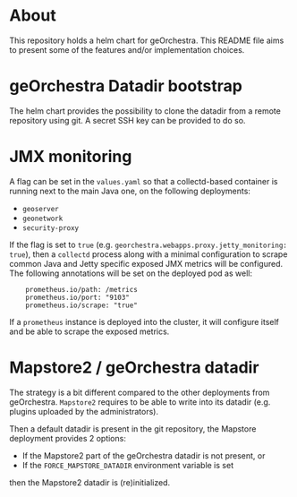 # About

This repository holds a helm chart for geOrchestra. This README file aims to present
some of the features and/or implementation choices.

# geOrchestra Datadir bootstrap

The helm chart provides the possibility to clone the datadir from a remote repository using git. A
secret SSH key can be provided to do so.

# JMX monitoring

A flag can be set in the `values.yaml` so that a collectd-based container is running next to the
main Java one, on the following deployments:

* `geoserver`
* `geonetwork`
* `security-proxy`

If the flag is set to `true` (e.g. `georchestra.webapps.proxy.jetty_monitoring: true`),
then a `collectd` process along with a minimal configuration to scrape common Java and Jetty specific
exposed JMX metrics will be configured. The following annotations will be set on the deployed pod as well:

```
    prometheus.io/path: /metrics
    prometheus.io/port: "9103"
    prometheus.io/scrape: "true"
```

If a `prometheus` instance is deployed into the cluster, it will configure itself and be able to scrape the
exposed metrics.

# Mapstore2 / geOrchestra datadir

The strategy is a bit different compared to the other deployments from geOrchestra. `Mapstore2` requires to be able
to write into its datadir (e.g. plugins uploaded by the administrators).

Then a default datadir is present in the git repository, the Mapstore deployment provides 2 options:

* If the Mapstore2 part of the geOrchestra datadir is not present, or
* If the `FORCE_MAPSTORE_DATADIR` environment variable is set

then the Mapstore2 datadir is (re)initialized.
